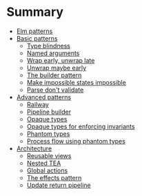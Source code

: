 # Summary

- [Elm patterns](./index.md)
- [Basic patterns]()
    - [Type blindness](./basic/type-blindness.md)
    - [Named arguments](./basic/named-arguments.md)
    - [Wrap early, unwrap late](./basic/wrap-early.md)
    - [Unwrap maybe early](./basic/unwrap-maybe-early.md)
    - [The builder pattern](./basic/builder-pattern.md)
    - [Make impossible states impossible](./basic/impossible-states.md)
    - [Parse don't validate](./basic/parse-dont-validate.md)
- [Advanced patterns]()
    - [Railway](./advanced/railway.md)
    - [Pipeline builder](./advanced/pipeline-builder.md)
    - [Opaque types](./advanced/opaque-types.md)
    - [Opaque types for enforcing invariants](./advanced/opaque-types-invariants.md)
    - [Phantom types](./advanced/phantom-types.md)
    - [Process flow using phantom types](./advanced/flow-phantom-types.md)
- [Architecture]()
    - [Reusable views](./architecture/reusable-views.md)
    - [Nested TEA](./architecture/nested-tea.md)
    - [Global actions](./architecture/global-actions.md)
    - [The effects pattern](./architecture/effects.md)
    - [Update return pipeline](./architecture/update-return-pipeline.md)
